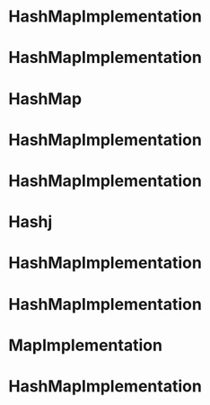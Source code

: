 # HashMapImplementation
# HashMapImplementation
# HashMap
# HashMapImplementation
# HashMapImplementation
# Hashj
# HashMapImplementation
# HashMapImplementation
# MapImplementation
# HashMapImplementation
